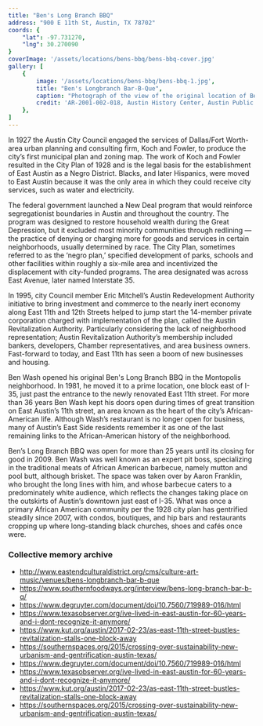 ```yaml
---
title: "Ben's Long Branch BBQ"
address: "900 E 11th St, Austin, TX 78702"
coords: {
    "lat": -97.731270,
    "lng": 30.270090
}
coverImage: '/assets/locations/bens-bbq/bens-bbq-cover.jpg'
gallery: [
    {
        image: '/assets/locations/bens-bbq/bens-bbq-1.jpg',
        title: "Ben's Longbranch Bar-B-Que",
        caption: "Photograph of the view of the original location of Ben's Longbranch Bar-B-Que with a construction worker doing repairs on the newest sidewalks in the area.",
        credit: 'AR-2001-002-018, Austin History Center, Austin Public Library.'
    },
]
---
```

In 1927 the Austin City Council engaged the services of Dallas/Fort Worth-area urban planning and consulting firm, Koch and Fowler, to produce the city’s first municipal plan and zoning map. The work of Koch and Fowler resulted in the City Plan of 1928 and is the legal basis for the establishment of East Austin as a Negro District. Blacks, and later Hispanics, were moved to East Austin because it was the only area in which they could receive city services, such as water and electricity.

The federal government launched a New Deal program that would reinforce segregationist boundaries in Austin and throughout the country. The program was designed to restore household wealth during the Great Depression, but it excluded most minority communities through redlining — the practice of denying or charging more for goods and services in certain neighborhoods, usually determined by race. The City Plan, sometimes referred to as the ‘negro plan,’ specified development of parks, schools and other facilities within roughly a six-mile area and incentivized the displacement with city-funded programs. The area designated was across East Avenue, later named Interstate 35.

In 1995, city Council member Eric Mitchell’s Austin Redevelopment Authority initiative to bring investment and commerce to the nearly inert economy along East 11th and 12th Streets helped to jump start the 14-member private corporation charged with implementation of the plan, called the Austin Revitalization Authority. Particularly considering the lack of neighborhood representation; Austin Revitalization Authority’s membership included bankers, developers, Chamber representatives, and area business owners. Fast-forward to today, and East 11th has seen a boom of new businesses and housing.

Ben Wash opened his original Ben's Long Branch BBQ in the Montopolis neighborhood. In 1981, he moved it to a prime location, one block east of I-35, just past the entrance to the newly renovated East 11th street. For more than 36 years Ben Wash kept his doors open during times of great transition on East Austin’s 11th street, an area known as the heart of the city’s African-American life. Although Wash’s restaurant is no longer open for business, many of Austin’s East Side residents remember it as one of the last remaining links to the African-American history of the neighborhood.

Ben’s Long Branch BBQ was open for more than 25 years until its closing for good in 2009. Ben Wash was well known as an expert pit boss, specializing in the traditional meats of African American barbecue, namely mutton and pool butt, although brisket. The space was taken over by Aaron Franklin, who brought the long lines with him, and whose barbecue caters to a predominately white audience, which reflects the changes taking place on the outskirts of Austin’s downtown just east of I-35. What was once a primary African American community per the 1928 city plan has gentrified steadily since 2007, with condos, boutiques, and hip bars and restaurants cropping up where long-standing black churches, shoes and cafés once were.
### Collective memory archive
* <a href="http://www.eastendculturaldistrict.org/cms/culture-art-music/venues/bens-longbranch-bar-b-que" target="_blank">http://www.eastendculturaldistrict.org/cms/culture-art-music/venues/bens-longbranch-bar-b-que</a>
* <a href="https://www.southernfoodways.org/interview/bens-long-branch-bar-b-q/" target="_blank">https://www.southernfoodways.org/interview/bens-long-branch-bar-b-q/</a>
* <a href="https://www.degruyter.com/document/doi/10.7560/719989-016/html" >https://www.degruyter.com/document/doi/10.7560/719989-016/html</a>
* <a href="https://www.texasobserver.org/ive-lived-in-east-austin-for-60-years-and-i-dont-recognize-it-anymore/">https://www.texasobserver.org/ive-lived-in-east-austin-for-60-years-and-i-dont-recognize-it-anymore/</a>
* <a href="https://www.kut.org/austin/2017-02-23/as-east-11th-street-bustles-revitalization-stalls-one-block-away">https://www.kut.org/austin/2017-02-23/as-east-11th-street-bustles-revitalization-stalls-one-block-away</a>
* <a href="https://southernspaces.org/2015/crossing-over-sustainability-new-urbanism-and-gentrification-austin-texas/">https://southernspaces.org/2015/crossing-over-sustainability-new-urbanism-and-gentrification-austin-texas/</a>
* <a href="https://www.degruyter.com/document/doi/10.7560/719989-016/html" target="_blank">https://www.degruyter.com/document/doi/10.7560/719989-016/html</a>
* <a href="https://www.texasobserver.org/ive-lived-in-east-austin-for-60-years-and-i-dont-recognize-it-anymore/" target="_blank">https://www.texasobserver.org/ive-lived-in-east-austin-for-60-years-and-i-dont-recognize-it-anymore/</a>
* <a href="https://www.kut.org/austin/2017-02-23/as-east-11th-street-bustles-revitalization-stalls-one-block-away" target="_blank">https://www.kut.org/austin/2017-02-23/as-east-11th-street-bustles-revitalization-stalls-one-block-away</a>
* <a href="https://southernspaces.org/2015/crossing-over-sustainability-new-urbanism-and-gentrification-austin-texas/" target="_blank">https://southernspaces.org/2015/crossing-over-sustainability-new-urbanism-and-gentrification-austin-texas/</a>
